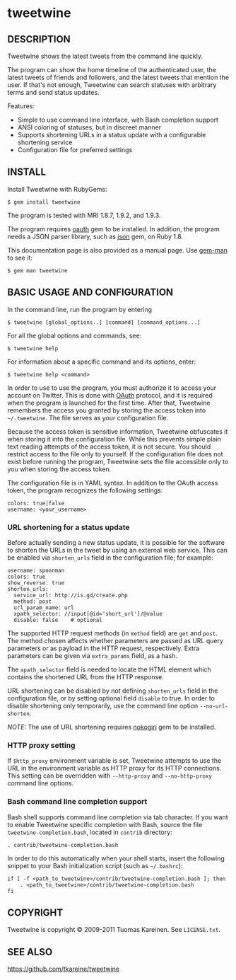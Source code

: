 tweetwine
=========

## DESCRIPTION

Tweetwine shows the latest tweets from the command line quickly.

The program can show the home timeline of the authenticated user, the latest
tweets of friends and followers, and the latest tweets that mention the user.
If that's not enough, Tweetwine can search statuses with arbitrary terms and
send status updates.

Features:

* Simple to use command line interface, with Bash completion support
* ANSI coloring of statuses, but in discreet manner
* Supports shortening URLs in a status update with a configurable shortening
  service
* Configuration file for preferred settings

## INSTALL

Install Tweetwine with RubyGems:

    $ gem install tweetwine

The program is tested with MRI 1.8.7, 1.9.2, and 1.9.3.

The program requires [oauth](http://oauth.rubyforge.org/) gem to be installed.
In addition, the program needs a JSON parser library, such as
[json](http://json.rubyforge.org/) gem, on Ruby 1.8.

This documentation page is also provided as a manual page. Use
[gem-man](https://github.com/defunkt/gem-man) to see it:

    $ gem man tweetwine

## BASIC USAGE AND CONFIGURATION

In the command line, run the program by entering

    $ tweetwine [global_options..] [command] [command_options...]

For all the global options and commands, see:

    $ tweetwine help

For information about a specific command and its options, enter:

    $ tweetwine help <command>

In order to use to use the program, you must authorize it to access your
account on Twitter. This is done with
[OAuth](http://dev.twitter.com/pages/oauth_faq) protocol, and it is required
when the program is launched for the first time. After that, Tweetwine
remembers the access you granted by storing the access token into
`~/.tweetwine`. The file serves as your configuration file.

Because the access token is sensitive information, Tweetwine obfuscates it
when storing it into the configuration file. While this prevents simple plain
text reading attempts of the access token, it is not secure. You should
restrict access to the file only to yourself. If the configuration file does
not exist before running the program, Tweetwine sets the file accessible only
to you when storing the access token.

The configuration file is in YAML syntax. In addition to the OAuth access
token, the program recognizes the following settings:

    colors: true|false
    username: <your_username>

### URL shortening for a status update

Before actually sending a new status update, it is possible for the software
to shorten the URLs in the tweet by using an external web service. This can be
enabled via `shorten_urls` field in the configuration file; for example:

    username: spoonman
    colors: true
    show_reverse: true
    shorten_urls:
      service_url: http://is.gd/create.php
      method: post
      url_param_name: url
      xpath_selector: //input[@id='short_url']/@value
      disable: false    # optional

The supported HTTP request methods (in `method` field) are `get` and `post`.
The method chosen affects whether parameters are passed as URL query
parameters or as payload in the HTTP request, respectively. Extra parameters
can be given via `extra_params` field, as a hash.

The `xpath_selector` field is needed to locate the HTML element which contains
the shortened URL from the HTTP response.

URL shortening can be disabled by not defining `shorten_urls` field in the
configuration file, or by setting optional field `disable` to true. In order
to disable shortening only temporarily, use the command line option
`--no-url-shorten`.

*NOTE:* The use of URL shortening requires [nokogiri](http://nokogiri.org/)
gem to be installed.

### HTTP proxy setting

If `$http_proxy` environment variable is set, Tweetwine attempts to use the
URL in the environment variable as HTTP proxy for its HTTP connections. This
setting can be overridden with `--http-proxy` and `--no-http-proxy` command
line options.

### Bash command line completion support

Bash shell supports command line completion via tab character. If you want to
enable Tweetwine specific completion with Bash, source the file
`tweetwine-completion.bash`, located in `contrib` directory:

    . contrib/tweetwine-completion.bash

In order to do this automatically when your shell starts, insert the following
snippet to your Bash initialization script (such as `~/.bashrc`):

    if [ -f <path_to_tweetwine>/contrib/tweetwine-completion.bash ]; then
        . <path_to_tweetwine>/contrib/tweetwine-completion.bash
    fi

## COPYRIGHT

Tweetwine is copyright &copy; 2009-2011 Tuomas Kareinen. See `LICENSE.txt`.

## SEE ALSO

<https://github.com/tkareine/tweetwine>
